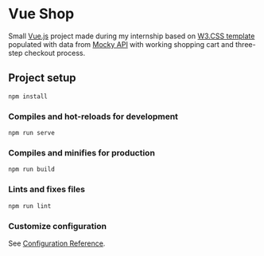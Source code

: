 # Vue Shop

Small [Vue.js](https://vuejs.org/) project made during my internship based on [W3.CSS template](https://www.w3schools.com/w3css/tryw3css_templates_clothing_store.htm) populated with data from [Mocky API](http://www.mocky.io/v2/5ab0d1882e0000e60ae8b7a6) with working shopping cart and three-step checkout process.

## Project setup
```
npm install
```

### Compiles and hot-reloads for development
```
npm run serve
```

### Compiles and minifies for production
```
npm run build
```

### Lints and fixes files
```
npm run lint
```

### Customize configuration
See [Configuration Reference](https://cli.vuejs.org/config/).
